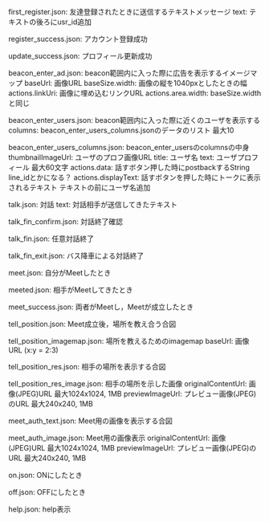 first_register.json:
  友達登録されたときに送信するテキストメッセージ
  text: テキストの後ろにusr_id追加

register_success.json:
  アカウント登録成功

update_success.json:
  プロフィール更新成功

beacon_enter_ad.json:
  beacon範囲内に入った際に広告を表示するイメージマップ
  baseUrl: 画像URL
  baseSize.width: 画像の縦を1040pxとしたときの幅
  actions.linkUri: 画像に埋め込むリンクURL
  actions.area.width: baseSize.widthと同じ

beacon_enter_users.json:
  beacon範囲内に入った際に近くのユーザを表示する
  columns: beacon_enter_users_columns.jsonのデータのリスト 最大10

beacon_enter_users_columns.json:
  beacon_enter_usersのcolumnsの中身
  thumbnailImageUrl: ユーザのプロフ画像URL
  title: ユーザ名
  text: ユーザプロフィール 最大60文字
  actions.data: 話すボタン押した時にpostbackするString line_idとかになる？
  actions.displayText: 話すボタンを押した時にトークに表示されるテキスト テキストの前にユーザ名追加

talk.json:
  対話
  text: 対話相手が送信してきたテキスト

talk_fin_confirm.json:
  対話終了確認

talk_fin.json:
  任意対話終了

talk_fin_exit.json:
  バス降車による対話終了

meet.json:
  自分がMeetしたとき

meeted.json:
  相手がMeetしてきたとき

meet_success.json:
  両者がMeetし，Meetが成立したとき

tell_position.json:
  Meet成立後，場所を教え合う合図

tell_position_imagemap.json:
  場所を教えるためのimagemap
  baseUrl: 画像URL (x:y = 2:3)

tell_position_res.json:
  相手の場所を表示する合図

tell_position_res_image.json:
  相手の場所を示した画像
  originalContentUrl: 画像(JPEG)URL 最大1024x1024, 1MB
  previewImageUrl: プレビュー画像(JPEG)のURL 最大240x240, 1MB

meet_auth_text.json:
  Meet用の画像を表示する合図

meet_auth_image.json:
  Meet用の画像表示
  originalContentUrl: 画像(JPEG)URL 最大1024x1024, 1MB
  previewImageUrl: プレビュー画像(JPEG)のURL 最大240x240, 1MB

on.json:
  ONにしたとき

off.json:
  OFFにしたとき

help.json:
  help表示

